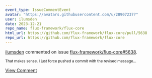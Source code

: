 ```yaml
---
event_type: IssueCommentEvent
avatar: "https://avatars.githubusercontent.com/u/28907237?"
user: ilumsden
date: 2023-12-21
repo_name: flux-framework/flux-core
html_url: https://github.com/flux-framework/flux-core/pull/5638
repo_url: https://github.com/flux-framework/flux-core
---
```


<a href='https://github.com/ilumsden' target='_blank'>ilumsden</a> commented on issue <a href='https://github.com/flux-framework/flux-core/pull/5638' target='_blank'>flux-framework/flux-core#5638</a>.

<small>That makes sense. I just force pushed a commit with the revised message...</small>

<a href='https://github.com/flux-framework/flux-core/pull/5638' target='_blank'>View Comment</a>